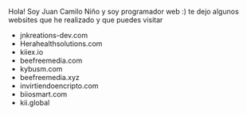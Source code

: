 Hola! Soy Juan Camilo Niño y soy programador web :)
te dejo algunos websites que he realizado y que puedes visitar

- jnkreations-dev.com 
- Herahealthsolutions.com 
- kiiex.io 
- beefreemedia.com
- kybusm.com
- beefreemedia.xyz
- invirtiendoencripto.com
- biiosmart.com
- kii.global
